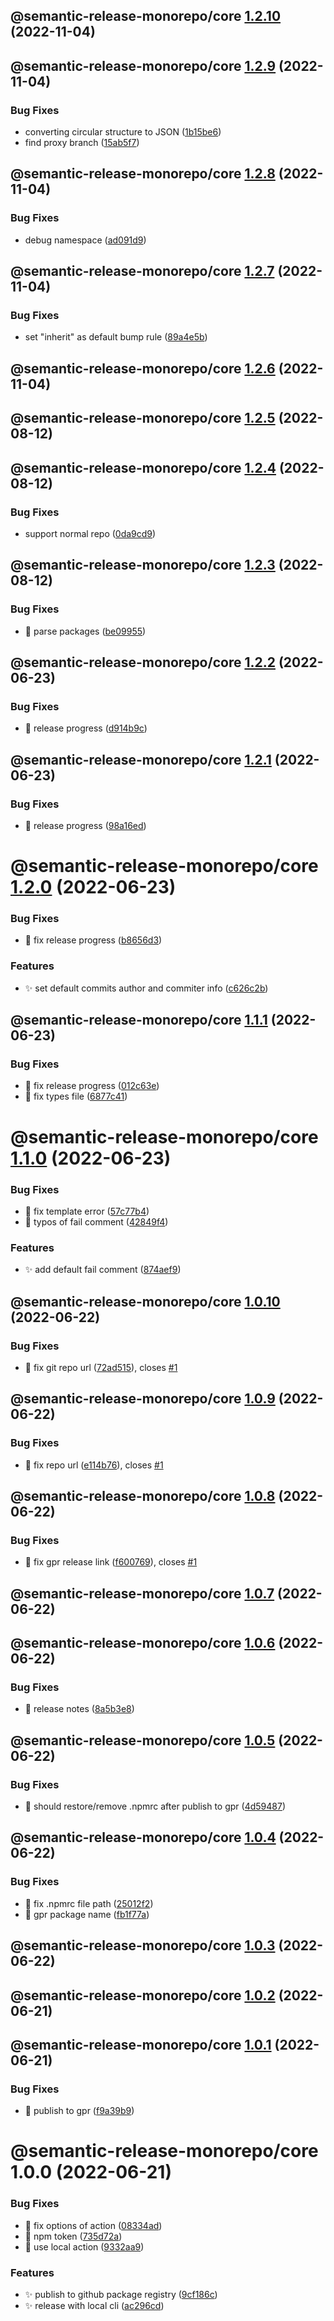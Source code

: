 ## @semantic-release-monorepo/core [1.2.10](https://github.com/bubkoo/semantic-release-monorepo/compare/@semantic-release-monorepo/core@1.2.9...@semantic-release-monorepo/core@1.2.10) (2022-11-04)

## @semantic-release-monorepo/core [1.2.9](https://github.com/bubkoo/semantic-release-monorepo/compare/@semantic-release-monorepo/core@1.2.8...@semantic-release-monorepo/core@1.2.9) (2022-11-04)


### Bug Fixes

* converting circular structure to JSON ([1b15be6](https://github.com/bubkoo/semantic-release-monorepo/commit/1b15be6f8963660605bf8b7eb97df6559c6bfcc2))
* find proxy branch ([15ab5f7](https://github.com/bubkoo/semantic-release-monorepo/commit/15ab5f791c6787f1f14f197604e76c1f4b1826e9))

## @semantic-release-monorepo/core [1.2.8](https://github.com/bubkoo/semantic-release-monorepo/compare/@semantic-release-monorepo/core@1.2.7...@semantic-release-monorepo/core@1.2.8) (2022-11-04)


### Bug Fixes

* debug namespace ([ad091d9](https://github.com/bubkoo/semantic-release-monorepo/commit/ad091d9944bbac19e197add82bc034c12a8eecb4))

## @semantic-release-monorepo/core [1.2.7](https://github.com/bubkoo/semantic-release-monorepo/compare/@semantic-release-monorepo/core@1.2.6...@semantic-release-monorepo/core@1.2.7) (2022-11-04)


### Bug Fixes

* set "inherit" as default bump rule ([89a4e5b](https://github.com/bubkoo/semantic-release-monorepo/commit/89a4e5b8cc6dfad0d9bc4e7895c39341c8e626e0))

## @semantic-release-monorepo/core [1.2.6](https://github.com/bubkoo/semantic-release-monorepo/compare/@semantic-release-monorepo/core@1.2.5...@semantic-release-monorepo/core@1.2.6) (2022-11-04)

## @semantic-release-monorepo/core [1.2.5](https://github.com/bubkoo/semantic-release-monorepo/compare/@semantic-release-monorepo/core@1.2.4...@semantic-release-monorepo/core@1.2.5) (2022-08-12)

## @semantic-release-monorepo/core [1.2.4](https://github.com/bubkoo/semantic-release-monorepo/compare/@semantic-release-monorepo/core@1.2.3...@semantic-release-monorepo/core@1.2.4) (2022-08-12)


### Bug Fixes

* support normal repo ([0da9cd9](https://github.com/bubkoo/semantic-release-monorepo/commit/0da9cd94446367b24146294b6846b397ba44f9ee))

## @semantic-release-monorepo/core [1.2.3](https://github.com/bubkoo/semantic-release-monorepo/compare/@semantic-release-monorepo/core@1.2.2...@semantic-release-monorepo/core@1.2.3) (2022-08-12)


### Bug Fixes

* 🐛 parse packages ([be09955](https://github.com/bubkoo/semantic-release-monorepo/commit/be099550acf35a10e86ec86dadd2f917fd77ed11))

## @semantic-release-monorepo/core [1.2.2](https://github.com/bubkoo/semantic-release-monorepo/compare/@semantic-release-monorepo/core@1.2.1...@semantic-release-monorepo/core@1.2.2) (2022-06-23)


### Bug Fixes

* 🐛 release progress ([d914b9c](https://github.com/bubkoo/semantic-release-monorepo/commit/d914b9cbf8562a7a20498809d19a4beb1403640b))

## @semantic-release-monorepo/core [1.2.1](https://github.com/bubkoo/semantic-release-monorepo/compare/@semantic-release-monorepo/core@1.2.0...@semantic-release-monorepo/core@1.2.1) (2022-06-23)


### Bug Fixes

* 🐛 release progress ([98a16ed](https://github.com/bubkoo/semantic-release-monorepo/commit/98a16edcebf15eec4b4273a31501f5d98a20ab72))

# @semantic-release-monorepo/core [1.2.0](https://github.com/bubkoo/semantic-release-monorepo/compare/@semantic-release-monorepo/core@1.1.1...@semantic-release-monorepo/core@1.2.0) (2022-06-23)


### Bug Fixes

* 🐛 fix release progress ([b8656d3](https://github.com/bubkoo/semantic-release-monorepo/commit/b8656d39a4dd04d35d895f7364005ba380338516))


### Features

* ✨ set default commits author and commiter info ([c626c2b](https://github.com/bubkoo/semantic-release-monorepo/commit/c626c2b97046aa55baf6381c71d518fe019b5c1f))

## @semantic-release-monorepo/core [1.1.1](https://github.com/bubkoo/semantic-release-monorepo/compare/@semantic-release-monorepo/core@1.1.0...@semantic-release-monorepo/core@1.1.1) (2022-06-23)


### Bug Fixes

* 🐛 fix release progress ([012c63e](https://github.com/bubkoo/semantic-release-monorepo/commit/012c63e45b0e59c6f0216a6eb8b188d6524637eb))
* 🐛 fix types file ([6877c41](https://github.com/bubkoo/semantic-release-monorepo/commit/6877c41b67ed0f3942459afe9c83c4865f46d53b))

# @semantic-release-monorepo/core [1.1.0](https://github.com/bubkoo/semantic-release-monorepo/compare/@semantic-release-monorepo/core@1.0.10...@semantic-release-monorepo/core@1.1.0) (2022-06-23)


### Bug Fixes

* 🐛 fix template error ([57c77b4](https://github.com/bubkoo/semantic-release-monorepo/commit/57c77b4ff14771f3ab2a1ee1c9b618d2d223210a))
* 🐛 typos of fail comment ([42849f4](https://github.com/bubkoo/semantic-release-monorepo/commit/42849f498f01ca87c9b7e5c3a624f77d1ff57e4f))


### Features

* ✨ add default fail comment ([874aef9](https://github.com/bubkoo/semantic-release-monorepo/commit/874aef9a834c0b50e99b4cda2ff4ccfd86009964))

## @semantic-release-monorepo/core [1.0.10](https://github.com/bubkoo/semantic-release-monorepo/compare/@semantic-release-monorepo/core@1.0.9...@semantic-release-monorepo/core@1.0.10) (2022-06-22)


### Bug Fixes

* 🐛 fix git repo url ([72ad515](https://github.com/bubkoo/semantic-release-monorepo/commit/72ad515e84a55b758a1a2e5b519436b501004cc9)), closes [#1](https://github.com/bubkoo/semantic-release-monorepo/issues/1)

## @semantic-release-monorepo/core [1.0.9](https://github.com/bubkoo/semantic-release-monorepo/compare/@semantic-release-monorepo/core@1.0.8...@semantic-release-monorepo/core@1.0.9) (2022-06-22)


### Bug Fixes

* 🐛 fix repo url ([e114b76](https://github.com/bubkoo/semantic-release-monorepo/commit/e114b76b59690e2d27243ff831ead02faab7c09d)), closes [#1](https://github.com/bubkoo/semantic-release-monorepo/issues/1)

## @semantic-release-monorepo/core [1.0.8](https://github.com/bubkoo/semantic-release-monorepo/compare/@semantic-release-monorepo/core@1.0.7...@semantic-release-monorepo/core@1.0.8) (2022-06-22)


### Bug Fixes

* 🐛 fix gpr release link ([f600769](https://github.com/bubkoo/semantic-release-monorepo/commit/f6007697c9b2c13814a223910bcbb54b4fce5813)), closes [#1](https://github.com/bubkoo/semantic-release-monorepo/issues/1)

## @semantic-release-monorepo/core [1.0.7](https://github.com/bubkoo/semantic-release-monorepo/compare/@semantic-release-monorepo/core@1.0.6...@semantic-release-monorepo/core@1.0.7) (2022-06-22)

## @semantic-release-monorepo/core [1.0.6](https://github.com/bubkoo/semantic-release-monorepo/compare/@semantic-release-monorepo/core@1.0.5...@semantic-release-monorepo/core@1.0.6) (2022-06-22)


### Bug Fixes

* 🐛 release notes ([8a5b3e8](https://github.com/bubkoo/semantic-release-monorepo/commit/8a5b3e8b1fd31913a935fa176c3b8d09f2c2c143))

## @semantic-release-monorepo/core [1.0.5](https://github.com/bubkoo/semantic-release-monorepo/compare/@semantic-release-monorepo/core@1.0.4...@semantic-release-monorepo/core@1.0.5) (2022-06-22)


### Bug Fixes

* 🐛 should restore/remove .npmrc after publish to gpr ([4d59487](https://github.com/bubkoo/semantic-release-monorepo/commit/4d594870b7bcc7e2266a6fa268f58391bec3df26))

## @semantic-release-monorepo/core [1.0.4](https://github.com/bubkoo/semantic-release-monorepo/compare/@semantic-release-monorepo/core@1.0.3...@semantic-release-monorepo/core@1.0.4) (2022-06-22)


### Bug Fixes

* 🐛 fix .npmrc file path ([25012f2](https://github.com/bubkoo/semantic-release-monorepo/commit/25012f25779689666e7e3d3e39658d7f475bd7f4))
* 🐛 gpr package name ([fb1f77a](https://github.com/bubkoo/semantic-release-monorepo/commit/fb1f77ab00b351a28d6aaf57e0527a6a2218c895))

## @semantic-release-monorepo/core [1.0.3](https://github.com/bubkoo/semantic-release-monorepo/compare/@semantic-release-monorepo/core@1.0.2...@semantic-release-monorepo/core@1.0.3) (2022-06-22)

## @semantic-release-monorepo/core [1.0.2](https://github.com/bubkoo/semantic-release-monorepo/compare/@semantic-release-monorepo/core@1.0.1...@semantic-release-monorepo/core@1.0.2) (2022-06-21)

## @semantic-release-monorepo/core [1.0.1](https://github.com/bubkoo/semantic-release-monorepo/compare/@semantic-release-monorepo/core@1.0.0...@semantic-release-monorepo/core@1.0.1) (2022-06-21)


### Bug Fixes

* 🐛 publish to gpr ([f9a39b9](https://github.com/bubkoo/semantic-release-monorepo/commit/f9a39b9aef7910df9e9aac16638e45b33ec5ca45))

# @semantic-release-monorepo/core 1.0.0 (2022-06-21)


### Bug Fixes

* 🐛 fix options of action ([08334ad](https://github.com/bubkoo/semantic-release-monorepo/commit/08334ad1270a150be397035957377b0b73b05e52))
* 🐛 npm token ([735d72a](https://github.com/bubkoo/semantic-release-monorepo/commit/735d72a038c03030fb30eccbc557a467329dde65))
* 🐛 use local action ([9332aa9](https://github.com/bubkoo/semantic-release-monorepo/commit/9332aa9d2c9ad740ff2ec9f8009a5d0971542477))


### Features

* ✨ publish to github package registry ([9cf186c](https://github.com/bubkoo/semantic-release-monorepo/commit/9cf186cb4adb3c27abe88021a4795f99c918482d))
* ✨ release with local cli ([ac296cd](https://github.com/bubkoo/semantic-release-monorepo/commit/ac296cd5c32e964016b0b1bcb9f516229d103c0b))
